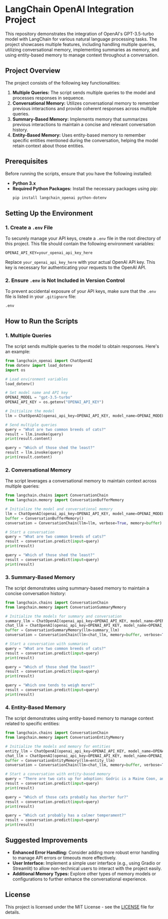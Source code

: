 
# LangChain OpenAI Integration Project

This repository demonstrates the integration of OpenAI's GPT-3.5-turbo model with LangChain for various natural language processing tasks. The project showcases multiple features, including handling multiple queries, utilizing conversational memory, implementing summaries as memory, and using entity-based memory to manage context throughout a conversation.

## Project Overview

The project consists of the following key functionalities:

1. **Multiple Queries:** The script sends multiple queries to the model and processes responses in sequence.
2. **Conversational Memory:** Utilizes conversational memory to remember previous interactions and provide coherent responses across multiple queries.
3. **Summary-Based Memory:** Implements memory that summarizes previous interactions to maintain a concise and relevant conversation history.
4. **Entity-Based Memory:** Uses entity-based memory to remember specific entities mentioned during the conversation, helping the model retain context about those entities.

## Prerequisites

Before running the scripts, ensure that you have the following installed:

- **Python 3.x**
- **Required Python Packages:** Install the necessary packages using pip:
  ```bash
  pip install langchain_openai python-dotenv
  ```

## Setting Up the Environment

### 1. Create a `.env` File

To securely manage your API keys, create a `.env` file in the root directory of this project. This file should contain the following environment variables:

```plaintext
OPENAI_API_KEY=your_openai_api_key_here
```

Replace `your_openai_api_key_here` with your actual OpenAI API key. This key is necessary for authenticating your requests to the OpenAI API.

### 2. Ensure `.env` is Not Included in Version Control

To prevent accidental exposure of your API keys, make sure that the `.env` file is listed in your `.gitignore` file:

```plaintext
.env
```

## How to Run the Scripts

### 1. Multiple Queries

The script sends multiple queries to the model to obtain responses. Here's an example:

```python
from langchain_openai import ChatOpenAI
from dotenv import load_dotenv
import os

# Load environment variables
load_dotenv()

# Set model name and API key
OPENAI_MODEL = "gpt-3.5-turbo"
OPENAI_API_KEY = os.getenv("OPENAI_API_KEY")

# Initialize the model
llm = ChatOpenAI(openai_api_key=OPENAI_API_KEY, model_name=OPENAI_MODEL, temperature=0.3)

# Send multiple queries
query = "What are two common breeds of cats?"
result = llm.invoke(query)
print(result.content)

query = "Which of those shed the least?"
result = llm.invoke(query)
print(result.content)
```

### 2. Conversational Memory

The script leverages a conversational memory to maintain context across multiple queries:

```python
from langchain.chains import ConversationChain
from langchain.memory import ConversationBufferMemory

# Initialize the model and conversational memory
llm = ChatOpenAI(openai_api_key=OPENAI_API_KEY, model_name=OPENAI_MODEL, temperature=0.3)
buffer = ConversationBufferMemory()
conversation = ConversationChain(llm=llm, verbose=True, memory=buffer)

# Start a conversation
query = "What are two common breeds of cats?"
result = conversation.predict(input=query)
print(result)

query = "Which of those shed the least?"
result = conversation.predict(input=query)
print(result)
```

### 3. Summary-Based Memory

The script demonstrates using summary-based memory to maintain a concise conversation history:

```python
from langchain.chains import ConversationChain
from langchain.memory import ConversationSummaryMemory

# Initialize the models for summary and conversation
summary_llm = ChatOpenAI(openai_api_key=OPENAI_API_KEY, model_name=OPENAI_MODEL, temperature=0.0)
chat_llm = ChatOpenAI(openai_api_key=OPENAI_API_KEY, model_name=OPENAI_MODEL, temperature=0.7)
buffer = ConversationSummaryMemory(llm=summary_llm)
conversation = ConversationChain(llm=chat_llm, memory=buffer, verbose=True)

# Start a conversation with summaries
query = "What are two common breeds of cats?"
result = conversation.predict(input=query)
print(result)

query = "Which of those shed the least?"
result = conversation.predict(input=query)
print(result)

query = "Which one tends to weigh more?"
result = conversation.predict(input=query)
print(result)
```

### 4. Entity-Based Memory

The script demonstrates using entity-based memory to manage context related to specific entities:

```python
from langchain.chains import ConversationChain
from langchain.memory import ConversationEntityMemory

# Initialize the models and memory for entities
entity_llm = ChatOpenAI(openai_api_key=OPENAI_API_KEY, model_name=OPENAI_MODEL, temperature=0.0)
chat_llm = ChatOpenAI(openai_api_key=OPENAI_API_KEY, model_name=OPENAI_MODEL, temperature=0.7)
buffer = ConversationEntityMemory(llm=entity_llm)
conversation = ConversationChain(llm=chat_llm, memory=buffer, verbose=True)

# Start a conversation with entity-based memory
query = "There are two cats up for adoption: Godric is a Maine Coon, and Luna is a Bombay."
result = conversation.predict(input=query)
print(result)

query = "Which of those cats probably has shorter fur?"
result = conversation.predict(input=query)
print(result)

query = "Which cat probably has a calmer temperament?"
result = conversation.predict(input=query)
print(result)
```

## Suggested Improvements

- **Enhanced Error Handling:** Consider adding more robust error handling to manage API errors or timeouts more effectively.
- **User Interface:** Implement a simple user interface (e.g., using Gradio or Streamlit) to allow non-technical users to interact with the project easily.
- **Additional Memory Types:** Explore other types of memory models or configurations to further enhance the conversational experience.

## License

This project is licensed under the MIT License - see the [LICENSE](LICENSE) file for details.
```
